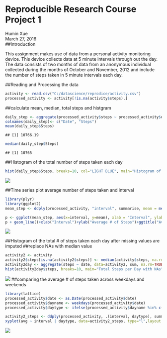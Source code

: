 # Reproducible Research  Course Project 1
Humin Xue  
March 27, 2016  
##Introduction

This assignment makes use of data from a personal activity monitoring device. This device collects data at 5 minute intervals through out the day. The data consists of two months of data from an anonymous individual collected during the months of October and November, 2012 and include the number of steps taken in 5 minute intervals each day.

##Reading and Processing the data 


```r
activity <- read.csv("C:/datascience/reprodice/activity.csv")
processed_activity <- activity[!is.na(activity$steps),]
```

##calculate mean, median, total steps and histgram



```r
daily_step <- aggregate(processed_activity$steps ~ processed_activity$date, FUN=sum, )
colnames(daily_step)<- c("Date", "Steps")
mean(daily_step$Steps)
```

```
## [1] 10766.19
```

```r
median(daily_step$Steps)
```

```
## [1] 10765
```

##Histogram of the total number of steps taken each day


```r
hist(daily_step$Steps, breaks=10, col="LIGHT BLUE", main="Histogram of activity", xlab="Steps", ylab ="Frequency")
```

![](a_files/figure-html/unnamed-chunk-3-1.png)


##Time series plot average number of steps taken and interval 


```r
library(plyr)
library(ggplot2)
mean_step <- ddply(processed_activity, "interval", summarise, mean = mean(steps))

p <- ggplot(mean_step, aes(x=interval, y=mean), xlab = "Interval", ylab="Average # of Steps")
p + geom_line()+xlab("Interval")+ylab("Average # of Steps")+ggtitle("Average # of Steps per Interval")
```

![](a_files/figure-html/unnamed-chunk-4-1.png)

##Histogram of the total # of steps taken each day after missing values are imputed
##replace NAs with median value

```r
activity2 <- activity
activity2$steps[is.na(activity2$steps)] <- median(activity$steps, na.rm=TRUE)
activity2day <- aggregate(steps ~ date, data=activity2, sum, na.rm=TRUE)
hist(activity2day$steps, breaks=10, main="Total Steps per Day with NAs", xlab="Steps", ylab="Frequency")
```

![](a_files/figure-html/unnamed-chunk-5-1.png)
##comparing the average # of steps taken across weekdays and weekends


```r
library(lattice) 
processed_activity$date <- as.Date(processed_activity$date)
processed_activity$dayname <- weekdays(processed_activity$date)
processed_activity$daytype <- ifelse(processed_activity$dayname %in% c("Saturday", "Sunday"), "Weekend", "Weekday")

activity2_steps <- ddply(processed_activity, .(interval, daytype), summarize, avg=mean(steps))
xyplot(avg ~ interval | daytype, data=activity2_steps, type="l",layout = c(2,1), main="Comparing Average Steps per Interval between weekday and weekend",xlab="Interval", ylab="Frequency")
```

![](a_files/figure-html/unnamed-chunk-6-1.png)
